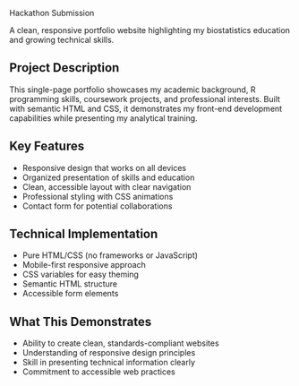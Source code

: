

 Hackathon Submission

A clean, responsive portfolio website highlighting my biostatistics education and growing technical skills.

## Project Description
This single-page portfolio showcases my academic background, R programming skills, coursework projects, and professional interests. Built with semantic HTML and CSS, it demonstrates my front-end development capabilities while presenting my analytical training.

## Key Features
- Responsive design that works on all devices
- Organized presentation of skills and education
- Clean, accessible layout with clear navigation
- Professional styling with CSS animations
- Contact form for potential collaborations

## Technical Implementation
- Pure HTML/CSS (no frameworks or JavaScript)
- Mobile-first responsive approach
- CSS variables for easy theming
- Semantic HTML structure
- Accessible form elements

## What This Demonstrates
- Ability to create clean, standards-compliant websites
- Understanding of responsive design principles
- Skill in presenting technical information clearly
- Commitment to accessible web practices


